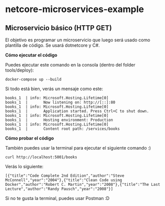 # netcore-microservices-example
Microservicio básico (HTTP GET)
---
El objetivo es programar un microservicio que luego será usado como plantilla de código. Se usará dotnetcore y C#.

**Cómo ejecutar el código** </br>

Puedes ejecutar este comando en la consola (dentro del folder tools/deploy):
```
docker-compose up --build
```

Si todo está bien, verás un mensaje como este:
```
books_1  | info: Microsoft.Hosting.Lifetime[0]
books_1  |       Now listening on: http://[::]:80
books_1  | info: Microsoft.Hosting.Lifetime[0]
books_1  |       Application started. Press Ctrl+C to shut down.
books_1  | info: Microsoft.Hosting.Lifetime[0]
books_1  |       Hosting environment: Production
books_1  | info: Microsoft.Hosting.Lifetime[0]
books_1  |       Content root path: /services/books
```

**Cómo probar el código** </br>

También puedes usar la terminal para ejecutar el siguiente comando :)

```
curl http://localhost:5001/books
```

Verás lo siguiente:
```
[{"title":"Code Complete 2nd Edition","author":"Steve McConnell","year":"2004"},{"title":"Clean Code using Docker","author":"Robert C. Martin","year":"2008"},{"title":"The Last Lecture","author":"Randy Pausch","year":"2008"}]
```

Si no te gusta la terminal, puedes usar Postman :D